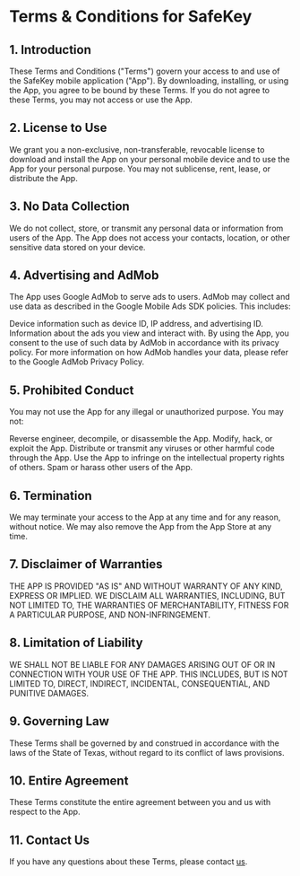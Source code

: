 # Terms & Conditions for SafeKey

## 1. Introduction
These Terms and Conditions ("Terms") govern your access to and use of the SafeKey mobile application ("App"). By downloading, installing, or using the App, you agree to be bound by these Terms. If you do not agree to these Terms, you may not access or use the App.

## 2. License to Use
We grant you a non-exclusive, non-transferable, revocable license to download and install the App on your personal mobile device and to use the App for your personal purpose. You may not sublicense, rent, lease, or distribute the App.

## 3. No Data Collection
We do not collect, store, or transmit any personal data or information from users of the App. The App does not access your contacts, location, or other sensitive data stored on your device.

## 4. Advertising and AdMob
The App uses Google AdMob to serve ads to users. AdMob may collect and use data as described in the Google Mobile Ads SDK policies. This includes:

Device information such as device ID, IP address, and advertising ID.
Information about the ads you view and interact with.
By using the App, you consent to the use of such data by AdMob in accordance with its privacy policy. For more information on how AdMob handles your data, please refer to the Google AdMob Privacy Policy.

## 5. Prohibited Conduct
You may not use the App for any illegal or unauthorized purpose. You may not:

Reverse engineer, decompile, or disassemble the App.
Modify, hack, or exploit the App.
Distribute or transmit any viruses or other harmful code through the App.
Use the App to infringe on the intellectual property rights of others.
Spam or harass other users of the App.

## 6. Termination
We may terminate your access to the App at any time and for any reason, without notice. We may also remove the App from the App Store at any time.

## 7. Disclaimer of Warranties
THE APP IS PROVIDED "AS IS" AND WITHOUT WARRANTY OF ANY KIND, EXPRESS OR IMPLIED. WE DISCLAIM ALL WARRANTIES, INCLUDING, BUT NOT LIMITED TO, THE WARRANTIES OF MERCHANTABILITY, FITNESS FOR A PARTICULAR PURPOSE, AND NON-INFRINGEMENT.

## 8. Limitation of Liability
WE SHALL NOT BE LIABLE FOR ANY DAMAGES ARISING OUT OF OR IN CONNECTION WITH YOUR USE OF THE APP. THIS INCLUDES, BUT IS NOT LIMITED TO, DIRECT, INDIRECT, INCIDENTAL, CONSEQUENTIAL, AND PUNITIVE DAMAGES.

## 9. Governing Law
These Terms shall be governed by and construed in accordance with the laws of the State of Texas, without regard to its conflict of laws provisions.

## 10. Entire Agreement
These Terms constitute the entire agreement between you and us with respect to the App.

## 11. Contact Us
If you have any questions about these Terms, please contact [us](mailto:appdeveloperkim@gmail.com).